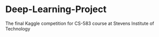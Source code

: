 # Deep-Learning-Project
The final Kaggle competition for CS-583 course at Stevens Institute of Technology
